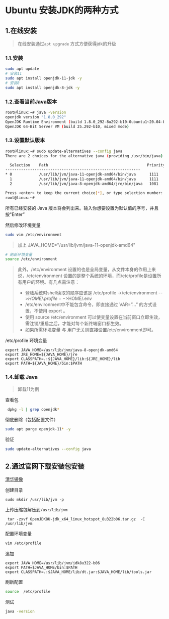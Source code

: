 # Ubuntu 安装JDK的两种方式

## 1.在线安装

> 在线安装通过`apt upgrade` 方式方便获得jdk的升级

###  1.1.安装

```sh
sudo apt update
# 安装11
sudo apt install openjdk-11-jdk -y
# 安装8
sudo apt install openjdk-8-jdk -y
```

###  1.2.查看当前Java版本

```sh
root@linux:~# java -version
openjdk version "1.8.0_292"
OpenJDK Runtime Environment (build 1.8.0_292-8u292-b10-0ubuntu1~20.04-b10)
OpenJDK 64-Bit Server VM (build 25.292-b10, mixed mode)
```
###  1.3.设置默认版本

```sh
root@linux:~# sudo update-alternatives --config java
There are 2 choices for the alternative java (providing /usr/bin/java).

  Selection    Path                                            Priority   Status
------------------------------------------------------------
* 0            /usr/lib/jvm/java-11-openjdk-amd64/bin/java      1111      auto mode
  1            /usr/lib/jvm/java-11-openjdk-amd64/bin/java      1111      manual mode
  2            /usr/lib/jvm/java-8-openjdk-amd64/jre/bin/java   1081      manual mode

Press <enter> to keep the current choice[*], or type selection number: 0
root@linux:~#
```

所有已经安装的 Java 版本将会列出来。输入你想要设置为默认值的序号，并且按"Enter”

然后修改环境变量

```sh
sudo vim /etc/environment
```

> 加上 JAVA_HOME="/usr/lib/jvm/java-11-openjdk-amd64"

```sh
# 刷新环境变量
source /etc/environment
```

> 此外，/etc/environment 设置的也是全局变量，从文件本身的作用上来说，/etc/environment 设置的是整个系统的环境，而/etc/profile是设置所有用户的环境。有几点需注意：
>
> - 登陆系统时shell读取的顺序应该是 
>          /etc/profile ->/etc/environment -->$HOME/.profile  -->$HOME/.env
> - /etc/environment中不能包含命令，即直接通过 VAR=”…” 的方式设置，不使用 export 。
> - 使用 source /etc/environment 可以使变量设置在当前窗口立即生效，需注销/重启之后，才能对每个新终端窗口都生效。
> - 如果所需环境变量 与 用户无关则直接设置/etc/environment即可。

/etc/profile 环境变量

```properties
export JAVA_HOME=/usr/lib/jvm/java-8-openjdk-amd64
export JRE_HOME=${JAVA_HOME}/jre
export CLASSPATH=.:${JAVA_HOME}/lib:${JRE_HOME}/lib
export PATH=${JAVA_HOME}/bin:$PATH
```



###  1.4.卸载 Java

> 卸载11为例

查看包

```sh
 dpkg -l | grep openjdk*
```

 彻底删除（包括配置文件）

```sh
sudo apt purge openjdk-11* -y
```

验证

```sh
sudo update-alternatives --config java
```



## 2.通过官网下载安装包安装

[清华镜像](https://mirrors.tuna.tsinghua.edu.cn/Adoptium/)

创建目录

```
sudo mkdir /usr/lib/jvm -p
```

上传压缩包解压到`/usr/lib/jvm`

```
 tar -zxvf OpenJDK8U-jdk_x64_linux_hotspot_8u322b06.tar.gz  -C /usr/lib/jvm
```
配置环境变量
```sh
vim /etc/profile
```
追加
```
export JAVA_HOME=/usr/lib/jvm/jdk8u322-b06
export PATH=$JAVA_HOME/bin:$PATH
export CLASSPATH=.:$JAVA_HOME/lib/dt.jar:$JAVA_HOME/lib/tools.jar
```
刷新配置
```sh
source  /etc/profile
```
测试
```sh
java -version
```


